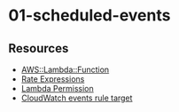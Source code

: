 # 01-scheduled-events


## Resources
- [AWS::Lambda::Function](https://docs.aws.amazon.com/AWSCloudFormation/latest/UserGuide/aws-resource-lambda-function.html#aws-resource-lambda-function-syntax)
- [Rate Expressions](https://docs.aws.amazon.com/AmazonCloudWatch/latest/events/ScheduledEvents.html#RateExpressions)
- [Lambda Permission](https://docs.aws.amazon.com/AWSCloudFormation/latest/UserGuide/aws-resource-lambda-permission.html#aws-resource-lambda-permission-syntax)
- [CloudWatch events rule target](https://docs.aws.amazon.com/AWSCloudFormation/latest/UserGuide/aws-properties-events-rule-target.html)